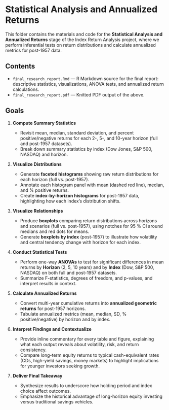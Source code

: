 # Statistical Analysis and Annualized Returns

This folder contains the materials and code for the **Statistical Analysis and Annualized Returns** stage of the Index Return Analysis project, where we perform inferential tests on return distributions and calculate annualized metrics for post-1957 data.

## Contents
- `final_research_report.Rmd` — R Markdown source for the final report: descriptive statistics, visualizations, ANOVA tests, and annualized return calculations.
- `final_research_report.pdf` — Knitted PDF output of the above.

## Goals
1. **Compute Summary Statistics**  
   - Revisit mean, median, standard deviation, and percent positive/negative returns for each 2-, 5-, and 10-year horizon (full and post-1957 datasets).  
   - Break down summary statistics by index (Dow Jones, S&P 500, NASDAQ) and horizon.

2. **Visualize Distributions**  
   - Generate **faceted histograms** showing raw return distributions for each horizon (full vs. post-1957).  
   - Annotate each histogram panel with mean (dashed red line), median, and % positive returns.  
   - Create **index-by-horizon histograms** for post-1957 data, highlighting how each index’s distribution shifts.

3. **Visualize Relationships**  
   - Produce **boxplots** comparing return distributions across horizons and scenarios (full vs. post-1957), using notches for 95 % CI around medians and red dots for means.  
   - Generate **boxplots by index** (post-1957) to illustrate how volatility and central tendency change with horizon for each index.

4. **Conduct Statistical Tests**  
   - Perform one-way **ANOVAs** to test for significant differences in mean returns by **Horizon** (2, 5, 10 years) and by **Index** (Dow, S&P 500, NASDAQ) on both full and post-1957 datasets.  
   - Summarize F-statistics, degrees of freedom, and p-values, and interpret results in context.

5. **Calculate Annualized Returns**  
   - Convert multi-year cumulative returns into **annualized geometric returns** for post-1957 horizons.  
   - Tabulate annualized metrics (mean, median, SD, % positive/negative) by horizon and by index.

6. **Interpret Findings and Contextualize**  
   - Provide inline commentary for every table and figure, explaining what each output reveals about volatility, risk, and return consistency.  
   - Compare long-term equity returns to typical cash-equivalent rates (CDs, high-yield savings, money markets) to highlight implications for younger investors seeking growth.

7. **Deliver Final Takeaway**  
   - Synthesize results to underscore how holding period and index choice affect outcomes.  
   - Emphasize the historical advantage of long-horizon equity investing versus traditional savings vehicles.
